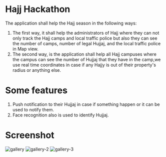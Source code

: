 # Hajj Hackathon

The application shall help the Hajj season in the following ways:

1. The first way, it shall help the administrators of Hajj where they can not only track the Hajj camps and local traffic police but also they can see the number of camps, number of legal Hujjaj, and the local traffic police in Map view.
2. The second way, is the application shall help all Hajj campuses where the campus can see the number of Hujjaj that they have in the camp,we use real time coordinates in case if any Hajjy is out of their property's  radius or anything else. 

# Some features

1. Push notification to their Hujjaj in case if something happen or it can be used to notify them.
2. Face recognition also is used to identify Hujjaj.

# Screenshot 
![gallery](https://user-images.githubusercontent.com/19398043/48309012-34b7e480-e53e-11e8-89d0-3cf56d9d650d.jpg)
![gallery-2](https://user-images.githubusercontent.com/19398043/48309011-34b7e480-e53e-11e8-8dd2-cf7bf8e0b5a3.jpg)
![gallery-3](https://user-images.githubusercontent.com/19398043/48309010-34b7e480-e53e-11e8-84e3-f7b609e82b0d.jpg)





